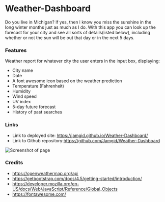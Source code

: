 # Weather-Dashboard
Do you live in Michigan? If yes, then I know you miss the sunshine in the long winter months just as much as I do. With this app you can look up the forecast for your city and see all sorts of details(listed below), including whether or not the sun will be out that day or in the next 5 days.


### Features
Weather report for whatever city the user enters in the input box, displaying: 
- City name
- Date
- A font awesome icon based on the weather prediction
- Temperature (Fahrenheit)
- Humidity
- Wind speed
- UV index
- 5-day future forecast
- History of past searches 

### Links
- Link to deployed site: https://jamgid.github.io/Weather-Dashboard/ 
- Link to Github repository:https://github.com/Jamgid/Weather-Dashboard

![Screenshot of page](https://user-images.githubusercontent.com/69053531/97061840-53b2b400-1566-11eb-9ff1-ad7339f3676e.png)


### Credits

  - https://openweathermap.org/api
  - https://getbootstrap.com/docs/4.5/getting-started/introduction/
  - https://developer.mozilla.org/en-US/docs/Web/JavaScript/Reference/Global_Objects
  - https://fontawesome.com/
